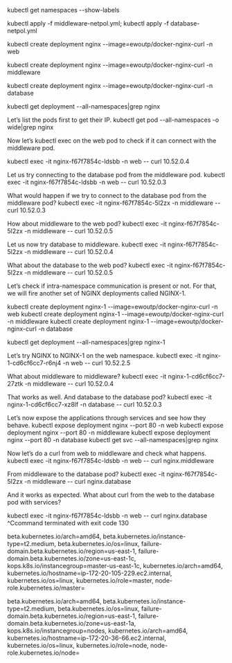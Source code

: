 kubectl get namespaces --show-labels


kubectl apply -f middleware-netpol.yml; 
kubectl apply -f database-netpol.yml

kubectl create deployment nginx --image=ewoutp/docker-nginx-curl -n web

kubectl create deployment nginx --image=ewoutp/docker-nginx-curl -n middleware

kubectl create deployment nginx --image=ewoutp/docker-nginx-curl -n database

kubectl get deployment --all-namespaces|grep nginx


Let’s list the pods first to get their IP.
kubectl get pod --all-namespaces -o wide|grep nginx

Now let’s kubectl exec on the web pod to check if it can connect with the middleware pod.

kubectl exec -it nginx-f67f7854c-ldsbb -n web -- curl 10.52.0.4

Let us try connecting to the database pod from the middleware pod.
kubectl exec -it nginx-f67f7854c-ldsbb -n web -- curl 10.52.0.3


What would happen if we try to connect to the database pod from the middleware pod?
kubectl exec -it nginx-f67f7854c-5l2zx -n middleware -- curl 10.52.0.3

How about middleware to the web pod?
kubectl exec -it nginx-f67f7854c-5l2zx -n middleware -- curl 10.52.0.5

Let us now try database to middleware.
kubectl exec -it nginx-f67f7854c-5l2zx -n middleware -- curl 10.52.0.4

What about the database to the web pod?
kubectl exec -it nginx-f67f7854c-5l2zx -n middleware -- curl 10.52.0.5


Let’s check if intra-namespace communication is present or not. For that, we will fire another set of NGINX deployments called NGINX-1.

kubectl create deployment nginx-1 --image=ewoutp/docker-nginx-curl -n web
kubectl create deployment nginx-1 --image=ewoutp/docker-nginx-curl -n middleware
kubectl create deployment nginx-1 --image=ewoutp/docker-nginx-curl -n database

kubectl get deployment --all-namespaces|grep nginx-1

Let’s try NGINX to NGINX-1 on the web namespace.
kubectl exec -it nginx-1-cd6cf6cc7-r6nj4 -n web -- curl 10.52.2.5

What about middleware to middleware?
kubectl exec -it nginx-1-cd6cf6cc7-27ztk -n middleware -- curl 10.52.0.4

That works as well. And database to the database pod?
kubectl exec -it nginx-1-cd6cf6cc7-xz8lf -n database -- curl 10.52.0.3

Let’s now expose the applications through services and see how they behave.
kubectl expose deployment nginx --port 80 -n web
kubectl expose deployment nginx --port 80 -n middleware
kubectl expose deployment nginx --port 80 -n database
kubectl get svc --all-namespaces|grep nginx


Now let’s do a curl from web to middleware and check what happens.
kubectl exec -it nginx-f67f7854c-ldsbb -n web -- curl nginx.middleware 
 
 
From middleware to the database pod?
kubectl exec -it nginx-f67f7854c-5l2zx -n middleware -- curl nginx.database

And it works as expected. What about curl from the web to the database pod with services?

kubectl exec -it nginx-f67f7854c-ldsbb -n web -- curl nginx.database
^Ccommand terminated with exit code 130





beta.kubernetes.io/arch=amd64,
beta.kubernetes.io/instance-type=t2.medium,
beta.kubernetes.io/os=linux,
failure-domain.beta.kubernetes.io/region=us-east-1,
failure-domain.beta.kubernetes.io/zone=us-east-1c,
kops.k8s.io/instancegroup=master-us-east-1c,
kubernetes.io/arch=amd64,
kubernetes.io/hostname=ip-172-20-105-229.ec2.internal,
kubernetes.io/os=linux,
kubernetes.io/role=master,
node-role.kubernetes.io/master=


beta.kubernetes.io/arch=amd64,
beta.kubernetes.io/instance-type=t2.medium,
beta.kubernetes.io/os=linux,
failure-domain.beta.kubernetes.io/region=us-east-1,
failure-domain.beta.kubernetes.io/zone=us-east-1a,
kops.k8s.io/instancegroup=nodes,
kubernetes.io/arch=amd64,
kubernetes.io/hostname=ip-172-20-36-66.ec2.internal,
kubernetes.io/os=linux,
kubernetes.io/role=node,
node-role.kubernetes.io/node=



 
